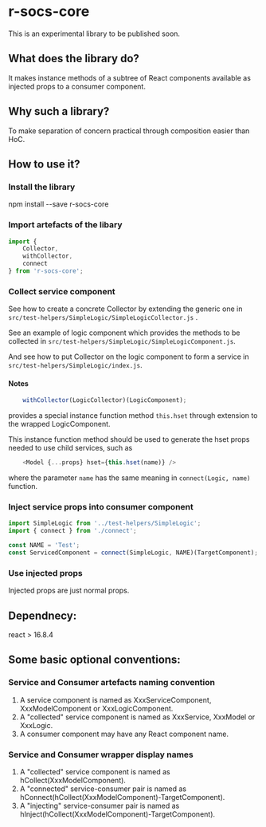 # r-socs-core

This is an experimental library to be published soon.

## What does the library do?

It makes instance methods of a subtree of React components available as injected props to a consumer component.

## Why such a library?

To make separation of concern practical through composition easier than HoC.


## How to use it?

### Install the library

npm install --save r-socs-core

### Import artefacts of the libary

```javascript
import {
    Collector,
	withCollector,
	connect
} from 'r-socs-core';
```

### Collect service component

See how to create a concrete Collector by extending the generic one in `src/test-helpers/SimpleLogic/SimpleLogicCollector.js` .

See an example of logic component which provides the methods to be collected in `src/test-helpers/SimpleLogic/SimpleLogicComponent.js`.

And see how to put Collector on the logic component to form a service in `src/test-helpers/SimpleLogic/index.js`.

#### Notes

```javascript
    withCollector(LogicCollector)(LogicComponent);
```
provides a special instance function method `this.hset` through extension to the wrapped LogicComponent.

This instance function method should be used to generate the hset props needed to use child services, such as

```javascript
    <Model {...props} hset={this.hset(name)} />
```
where the parameter `name` has the same meaning in `connect(Logic, name)` function.

### Inject service props into consumer component

```javascript
import SimpleLogic from '../test-helpers/SimpleLogic';
import { connect } from './connect';

const NAME = 'Test';
const ServicedComponent = connect(SimpleLogic, NAME)(TargetComponent);
```

### Use injected props

Injected props are just normal props.

## Dependnecy:

react > 16.8.4


## Some basic optional conventions:

### Service and Consumer artefacts naming convention

1. A service component is named as XxxServiceComponent, XxxModelComponent or XxxLogicComponent.
2. A "collected" service component is named as XxxService, XxxModel or XxxLogic.
3. A consumer component may have any React component name.

### Service and Consumer wrapper display names

1. A "collected" service component is named as hCollect(XxxModelComponent).
2. A "connected" service-consumer pair is named as hConnect(hCollect(XxxModelComponent)-TargetComponent).
3. A "injecting" service-consumer pair is named as hInject(hCollect(XxxModelComponent)-TargetComponent).
